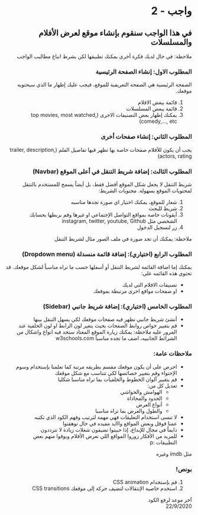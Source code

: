 <div dir="rtl">

# واجب - 2

## في هذا الواجب سنقوم بإنشاء موقع لعرض الأفلام والمسلسلات

ملاحظة: في حال لديك فكرة أخرى يمكنك تطبيقها لكن بشرط اتباع مطاليب الواجب

### المطلوب الاول: إنشاء الصفحة الرئيسية

الصفحة الرئيسية هي الصفحة التعريفية للموقع، فيجب عليك إظهار ما الذي سيحتويه موقعك.

1. قائمة ببعض الافلام
2. قائمة ببعض المسلسلات
3. يمكنك إظهار بعض التصنيفات الاخرى (top movies, most watched, comedy,..., etc)

### المطلوب الثاني: إنشاء صفحات أخرى

يجب أن يكون للأفلام صفحات خاصة بها تظهر فيها تفاصيل الفلم (trailer, description, actors, rating)

### المطلوب الثالث: إضافة شريط التنقل في أعلى الموقع (Navbar)

شريط التنقل لا يجعل شكل الموقع أفضل فقط، بل أيضاً يسمح للمستخدم بالتنقل لمحتويات الموقع بسهولة. محتويات الشريط:

1.  شعار للموقع، يمكنك اختيار اي صورة تجدها مناسبه
2.  شريط للبحث
3.  أيقونات خاصة بمواقع التواصل الإجتماعي او غيرها وقم بربطها بحسابك الشخصي مثل instagram, twitter, youtube, Github
4.  زر لتسجيل الدخول

ملاحظة: يمكنك أن تجد صورة في ملف الصور مثال لشريط التنقل

### المطلوب الرابع (اختياري): إضافة قائمة منسدلة (Dropdown menu)

يمكنك إما اضافة القائمة لشريط التنقل أو أسفلها حسب ما تراه مناسباً لشكل موقعك. قد تحتوي هذه القائمه على:

- تصنيفات الافلام التي لديك
- او صفحات مواقع اخرى مرتبطة بموقعك

### المطلوب الخامس (اختياري): إضافة شريط جانبي (Sidebar)

- أنشئ شريط جانبي تظهر فيه صفحات موقعك لكي يسهل التنقل بينها
- قم بتغيير خواص روابط الصفحات بحيث يتغير لون الرابط او لون الخلفية عند المرور عليه
  ملاحظة: يمكنك زيارة الموقع المعتاد ستجد فيه انواع واشكال من الشرائط الجانبيه، اضف ما تجده مناسباً
  w3schools.com

### ملاحظات عامة:

- احرص على أن يكون موقعك مقسم بطريقه مرتبة كما تعلمنا بإستخدام وسوم الإحتواء وقم بتغيير خصائصها لكي تتناسب مع شكل موقعك
- قم بتغيير ألوان الخطوط والخلفيات بما تراه مناسبا شكليا
- تعديل كل من:
  - الهوامش والحواشي
  - الحدود والمحاذاة
  - أنواع العرض
  - والطول والعرض بما تراه مناسبا
- لا تنسى استخدام التعليقات فهي مهمة لترتيب وفهم الكود الذي تكتبه
- عمنا قوقل وبعض المواقع وااايد مفيده في حال توهقتوا
- دايماً في مجال للإبداع، إذا حبيتوا تضيفون شغلات زيادة لا تترددون
- للمزيد من الأفكار زوروا المواقع اللي تعرض الأفلام وبوقوا منهم بعض التطبيقات :p

مثل imdb وغيره

### بونص!

1. قم بإستخدام CSS animation
2. استخدم خاصية الإنتقالات لتضيف حركة إلى موقعك CSS transitions

آخر موعد لرفع الكود\
22/9/2020

</div>
